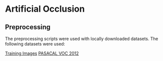 # Artificial Occlusion

## Preprocessing

The preprocessing scripts were used with locally downloaded datasets.
The following datasets were used:

[Training Images](https://competitions.codalab.org/competitions/34342)
[PASACAL VOC 2012](http://host.robots.ox.ac.uk/pascal/VOC/)
